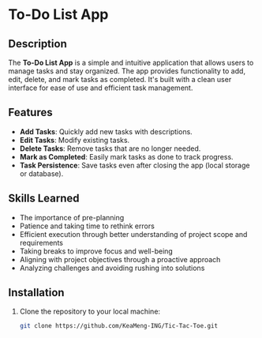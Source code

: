 # To-Do List App

## Description
The **To-Do List App** is a simple and intuitive application that allows users to manage tasks and stay organized. The app provides functionality to add, edit, delete, and mark tasks as completed. It's built with a clean user interface for ease of use and efficient task management.

## Features
- **Add Tasks**: Quickly add new tasks with descriptions.
- **Edit Tasks**: Modify existing tasks.
- **Delete Tasks**: Remove tasks that are no longer needed.
- **Mark as Completed**: Easily mark tasks as done to track progress.
- **Task Persistence**: Save tasks even after closing the app (local storage or database).

## Skills Learned

- The importance of pre-planning  
- Patience and taking time to rethink errors  
- Efficient execution through better understanding of project scope and requirements  
- Taking breaks to improve focus and well-being  
- Aligning with project objectives through a proactive approach  
- Analyzing challenges and avoiding rushing into solutions

## Installation

1. Clone the repository to your local machine:

   ```bash
   git clone https://github.com/KeaMeng-ING/Tic-Tac-Toe.git


